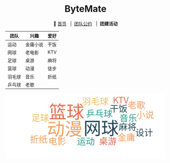 <div align="center">

# ByteMate

📍 [首页](https://LHS183019.github.io/ByteMate) &nbsp; |&nbsp; [团队公约](teamContract.md) &nbsp; |&nbsp; **团建活动**
</div>


<div align="center">

| 团队 | 兴趣 | 爱好 |
|--------|--------|--------|
| 运动 | 金庸小说 | 干饭 |
| 网球 | 老电影 | KTV |
| 足球 | 桌游 | 麻将 |
| 篮球 | 动漫 | 徒步 |
| 羽毛球 | 音乐 | 折纸 |
| 乒乓球 | 老歌 |  |

</div>

![词云](./assets/wordcloud.png)